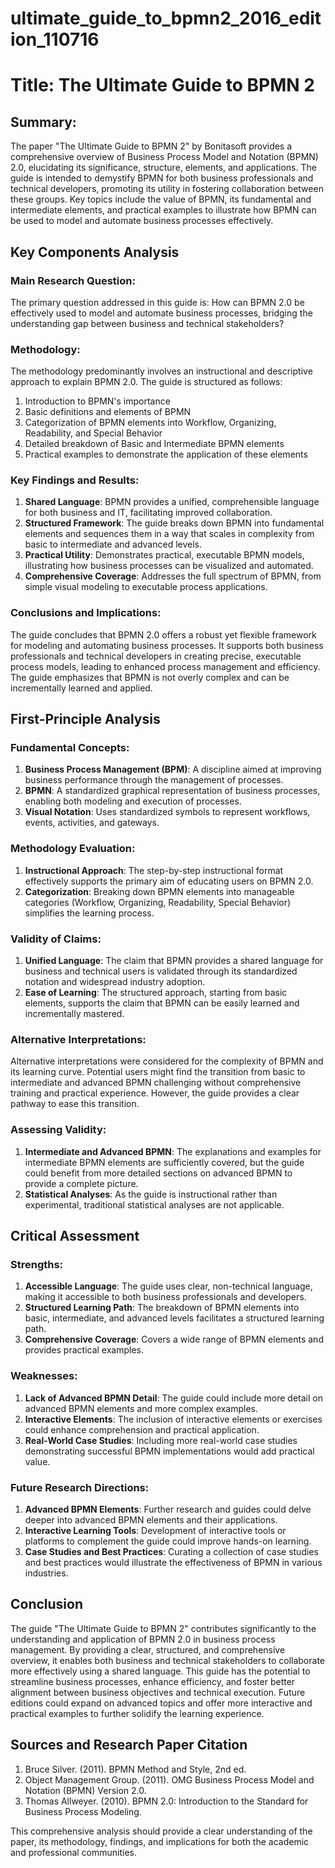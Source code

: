 # ultimate_guide_to_bpmn2_2016_edition_110716

# Title: The Ultimate Guide to BPMN 2

## Summary:
The paper "The Ultimate Guide to BPMN 2" by Bonitasoft provides a comprehensive overview of Business Process Model and Notation (BPMN) 2.0, elucidating its significance, structure, elements, and applications. The guide is intended to demystify BPMN for both business professionals and technical developers, promoting its utility in fostering collaboration between these groups. Key topics include the value of BPMN, its fundamental and intermediate elements, and practical examples to illustrate how BPMN can be used to model and automate business processes effectively.

## Key Components Analysis

### Main Research Question:
The primary question addressed in this guide is: How can BPMN 2.0 be effectively used to model and automate business processes, bridging the understanding gap between business and technical stakeholders?

### Methodology:
The methodology predominantly involves an instructional and descriptive approach to explain BPMN 2.0. The guide is structured as follows:
1. Introduction to BPMN's importance
2. Basic definitions and elements of BPMN
3. Categorization of BPMN elements into Workflow, Organizing, Readability, and Special Behavior
4. Detailed breakdown of Basic and Intermediate BPMN elements
5. Practical examples to demonstrate the application of these elements

### Key Findings and Results:
1. **Shared Language**: BPMN provides a unified, comprehensible language for both business and IT, facilitating improved collaboration.
2. **Structured Framework**: The guide breaks down BPMN into fundamental elements and sequences them in a way that scales in complexity from basic to intermediate and advanced levels.
3. **Practical Utility**: Demonstrates practical, executable BPMN models, illustrating how business processes can be visualized and automated.
4. **Comprehensive Coverage**: Addresses the full spectrum of BPMN, from simple visual modeling to executable process applications.

### Conclusions and Implications:
The guide concludes that BPMN 2.0 offers a robust yet flexible framework for modeling and automating business processes. It supports both business professionals and technical developers in creating precise, executable process models, leading to enhanced process management and efficiency. The guide emphasizes that BPMN is not overly complex and can be incrementally learned and applied.

## First-Principle Analysis

### Fundamental Concepts:
1. **Business Process Management (BPM)**: A discipline aimed at improving business performance through the management of processes.
2. **BPMN**: A standardized graphical representation of business processes, enabling both modeling and execution of processes.
3. **Visual Notation**: Uses standardized symbols to represent workflows, events, activities, and gateways.

### Methodology Evaluation:
1. **Instructional Approach**: The step-by-step instructional format effectively supports the primary aim of educating users on BPMN 2.0.
2. **Categorization**: Breaking down BPMN elements into manageable categories (Workflow, Organizing, Readability, Special Behavior) simplifies the learning process.

### Validity of Claims:
1. **Unified Language**: The claim that BPMN provides a shared language for business and technical users is validated through its standardized notation and widespread industry adoption.
2. **Ease of Learning**: The structured approach, starting from basic elements, supports the claim that BPMN can be easily learned and incrementally mastered.

### Alternative Interpretations:
Alternative interpretations were considered for the complexity of BPMN and its learning curve. Potential users might find the transition from basic to intermediate and advanced BPMN challenging without comprehensive training and practical experience. However, the guide provides a clear pathway to ease this transition.

### Assessing Validity:
1. **Intermediate and Advanced BPMN**: The explanations and examples for intermediate BPMN elements are sufficiently covered, but the guide could benefit from more detailed sections on advanced BPMN to provide a complete picture.
2. **Statistical Analyses**: As the guide is instructional rather than experimental, traditional statistical analyses are not applicable.

## Critical Assessment

### Strengths:
1. **Accessible Language**: The guide uses clear, non-technical language, making it accessible to both business professionals and developers.
2. **Structured Learning Path**: The breakdown of BPMN elements into basic, intermediate, and advanced levels facilitates a structured learning path.
3. **Comprehensive Coverage**: Covers a wide range of BPMN elements and provides practical examples.

### Weaknesses:
1. **Lack of Advanced BPMN Detail**: The guide could include more detail on advanced BPMN elements and more complex examples.
2. **Interactive Elements**: The inclusion of interactive elements or exercises could enhance comprehension and practical application.
3. **Real-World Case Studies**: Including more real-world case studies demonstrating successful BPMN implementations would add practical value.

### Future Research Directions:
1. **Advanced BPMN Elements**: Further research and guides could delve deeper into advanced BPMN elements and their applications.
2. **Interactive Learning Tools**: Development of interactive tools or platforms to complement the guide could improve hands-on learning.
3. **Case Studies and Best Practices**: Curating a collection of case studies and best practices would illustrate the effectiveness of BPMN in various industries.

## Conclusion
The guide "The Ultimate Guide to BPMN 2" contributes significantly to the understanding and application of BPMN 2.0 in business process management. By providing a clear, structured, and comprehensive overview, it enables both business and technical stakeholders to collaborate more effectively using a shared language. This guide has the potential to streamline business processes, enhance efficiency, and foster better alignment between business objectives and technical execution. Future editions could expand on advanced topics and offer more interactive and practical examples to further solidify the learning experience.

## Sources and Research Paper Citation
1. Bruce Silver. (2011). BPMN Method and Style, 2nd ed.
2. Object Management Group. (2011). OMG Business Process Model and Notation (BPMN) Version 2.0.
3. Thomas Allweyer. (2010). BPMN 2.0: Introduction to the Standard for Business Process Modeling.

This comprehensive analysis should provide a clear understanding of the paper, its methodology, findings, and implications for both the academic and professional communities.
